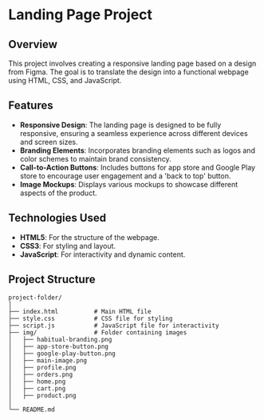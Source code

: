 # Landing Page Project

## Overview
This project involves creating a responsive landing page based on a design from Figma. The goal is to translate the design into a functional webpage using HTML, CSS, and JavaScript.

## Features
- **Responsive Design**: The landing page is designed to be fully responsive, ensuring a seamless experience across different devices and screen sizes.
- **Branding Elements**: Incorporates branding elements such as logos and color schemes to maintain brand consistency.
- **Call-to-Action Buttons**: Includes buttons for app store and Google Play store to encourage user engagement and a 'back to top' button.
- **Image Mockups**: Displays various mockups to showcase different aspects of the product.

## Technologies Used
- **HTML5**: For the structure of the webpage.
- **CSS3**: For styling and layout.
- **JavaScript**: For interactivity and dynamic content.

## Project Structure
```
project-folder/
│
├── index.html          # Main HTML file
├── style.css           # CSS file for styling
├── script.js           # JavaScript file for interactivity
├── img/                # Folder containing images
│   ├── habitual-branding.png
│   ├── app-store-button.png
│   ├── google-play-button.png
│   ├── main-image.png
│   ├── profile.png
│   ├── orders.png
│   ├── home.png
│   ├── cart.png
│   ├── product.png
│
└── README.md           
```